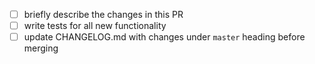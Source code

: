 <!-- Thanks for the PR! Feel free to add or remove items from the checklist. -->

 - [ ] briefly describe the changes in this PR
 - [ ] write tests for all new functionality
 - [ ] update CHANGELOG.md with changes under `master` heading before merging
